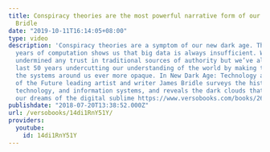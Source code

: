 ```yaml
---
title: Conspiracy theories are the most powerful narrative form of our time | James
  Bridle
date: "2019-10-11T16:14:05+08:00"
type: video
description: 'Conspiracy theories are a symptom of our new dark age. The last 100
  years of computation shows us that big data is always insufficient. We’ve completely
  undermined any trust in traditional sources of authority but we’ve also spent the
  last 50 years undercutting our understanding of the world by making technology and
  the systems around us ever more opaque. In New Dark Age: Technology and the End
  of the Future leading artist and writer James Bridle surveys the history of art,
  technology, and information systems, and reveals the dark clouds that gather over
  our dreams of the digital sublime https://www.versobooks.com/books/2698-new-dark-age'
publishdate: "2018-07-20T13:38:52.000Z"
url: /versobooks/14di1RnY51Y/
providers:
  youtube:
    id: 14di1RnY51Y
---
```

